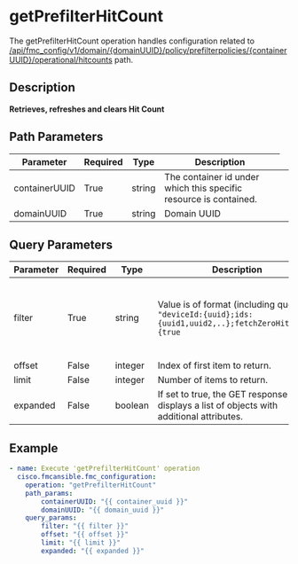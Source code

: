# getPrefilterHitCount

The getPrefilterHitCount operation handles configuration related to [/api/fmc_config/v1/domain/{domainUUID}/policy/prefilterpolicies/{containerUUID}/operational/hitcounts](/paths//api/fmc_config/v1/domain/{domain_uuid}/policy/prefilterpolicies/{container_uuid}/operational/hitcounts.md) path.&nbsp;
## Description
**Retrieves, refreshes and clears Hit Count**

## Path Parameters
| Parameter | Required | Type | Description |
| --------- | -------- | ---- | ----------- |
| containerUUID | True | string <td colspan=3> The container id under which this specific resource is contained. |
| domainUUID | True | string <td colspan=3> Domain UUID |

## Query Parameters
| Parameter | Required | Type | Description |
| --------- | -------- | ---- | ----------- |
| filter | True | string <td colspan=3> Value is of format (including quotes): <code>"deviceId:{uuid};ids:{uuid1,uuid2,..};fetchZeroHitCount:{true|false};name:{rule or policy name};lastHit:{number of days as per unit};lastHitUnit:{DAYS|WEEKS|MONTHS|YEARS}"</code><br/><br/><code>deviceId</code> is UUID of device and is a mandatory field.<br/><code>ids</code> returns hitcounts of access rules if set to list of rule UUIDs. If this key is not used, all access rules will be returned.<br/><code>fetchZeroHitCount</code> returns only access rules whose hit count is zero if <code>true</code>.<br/><code>name</code> returns only access rule name or policy name matches<code>name</code>.<br/><code>lastHit</code> returns only access rules hit in last specified number of days as per <code>lastHitUnit</code> unit.<br/><code>lastHitUnit</code> unit of number of last hit days - DAYS, WEEKS, MONTHS or YEARS.<br/><br/>(Note that <code>fetchZeroHitCount</code>,<code>name</code>,<code>lastHit</code>,<code>lastHitUnit</code> filters are applicable only in GET operation and if <code>ids</code> filter is not used) |
| offset | False | integer <td colspan=3> Index of first item to return. |
| limit | False | integer <td colspan=3> Number of items to return. |
| expanded | False | boolean <td colspan=3> If set to true, the GET response displays a list of objects with additional attributes. |

## Example
```yaml
- name: Execute 'getPrefilterHitCount' operation
  cisco.fmcansible.fmc_configuration:
    operation: "getPrefilterHitCount"
    path_params:
        containerUUID: "{{ container_uuid }}"
        domainUUID: "{{ domain_uuid }}"
    query_params:
        filter: "{{ filter }}"
        offset: "{{ offset }}"
        limit: "{{ limit }}"
        expanded: "{{ expanded }}"

```